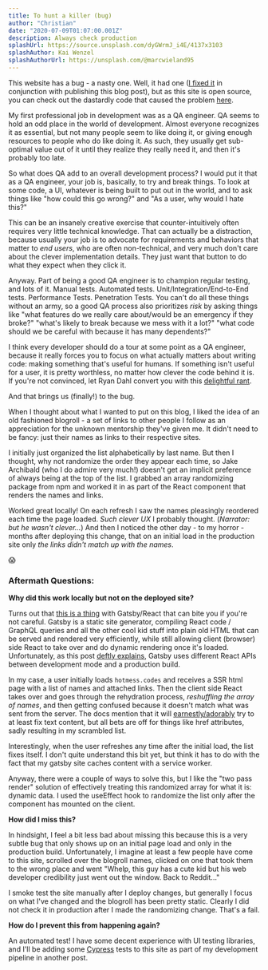 ```yaml
---
title: To hunt a killer (bug)
author: "Christian"
date: "2020-07-09T01:07:00.001Z"
description: Always check production
splashUrl: https://source.unsplash.com/dyGWrmJ_i4E/4137x3103
splashAuthor: Kai Wenzel
splashAuthorUrl: https://unsplash.com/@marcwieland95
---
```


This website has a bug - a nasty one. Well, it had one ([I fixed it](https://github.com/cdanielsen/blog/commit/3f2ebf5c27c1bdf3c50f9ea0e830c9fa71aaac57) in conjunction with publishing this blog post), but as this site is open source, you can check out the dastardly code that caused the problem [here](https://github.com/cdanielsen/blog/blob/2452c1f51ebdb055e91a5ec5c462aeecd3255be4/src/components/navSidebar.js).

My first professional job in development was as a QA engineer. QA seems to hold an odd place in the world of development. Almost everyone recognizes it as essential, but not many people seem to like doing it, or giving enough resources to people who do like doing it. As such, they usually get sub-optimal value out of it until they realize they really need it, and then it's probably too late.

So what does QA add to an overall development process? I would put it that as a QA engineer, your job is, basically, to try and break things. To look at some code, a UI, whatever is being built to put out in the world, and to ask things like "how could this go wrong?" and "As a user, why would I hate this?"

This can be an insanely creative exercise that counter-intuitively often requires very little technical knowledge. That can actually be a distraction, because usually your job is to advocate for requirements and behaviors that matter to _end users_, who are often non-technical, and very much don't care about the clever implementation details. They just want that button to do what they expect when they click it.

Anyway. Part of being a good QA engineer is to champion regular testing, and lots of it. Manual tests. Automated tests. Unit/Integration/End-to-End tests. Performance Tests. Penetration Tests. You can't do all these things without an army, so a good QA process also prioritizes _risk_ by asking things like "what features do we really care about/would be an emergency if they broke?" "what's likely to break because we mess with it a lot?" "what code should we be careful with because it has many dependents?"

I think every developer should do a tour at some point as a QA engineer, because it really forces you to focus on what actually matters about writing code: making something that's useful for humans. If something isn't useful for a user, it is pretty worthless, no matter how clever the code behind it is. If you're not convinced, let Ryan Dahl convert you with this [delightful rant](https://gist.githubusercontent.com/cookrn/4015437/raw/562705ddafa0badc2a054335997fb69e267f7aaa/rant.md).

And that brings us (finally!) to the bug.

When I thought about what I wanted to put on this blog, I liked the idea of an old fashioned blogroll - a set of links to other people I follow as an appreciation for the unknown mentorship they've given me. It didn't need to be fancy: just their names as links to their respective sites.

I initially just organized the list alphabetically by last name. But then I thought, why not randomize the order they appear each time, so Jake Archibald (who I do admire very much!) doesn't get an implicit preference of always being at the top of the list. I grabbed an array randomizing package from npm and worked it in as part of the React component that renders the names and links.

Worked great locally! On each refresh I saw the names pleasingly reordered each time the page loaded. _Such clever UX_ I probably thought. (_Narrator: but he wasn't clever..._) And then I noticed the other day - to my horror - months after deploying this change, that on an initial load in the production site only _the links didn't match up with the names_.

:scream:

### Aftermath Questions:

**Why did this work locally but not on the deployed site?**

Turns out that [this is a thing](https://github.com/gatsbyjs/gatsby/issues/10706) with Gatsby/React that can bite you if you're not careful. Gatsby is a static site generator, compiling React code / GraphQL queries and all the other cool kid stuff into plain old HTML that can be served and rendered very efficiently, while still allowing client (browser) side React to take over and do dynamic rendering once it's loaded. Unfortunately, as this post [deftly explains](https://joshwcomeau.com/react/the-perils-of-rehydration), Gatsby uses different React APIs between development mode and a production build.

In my case, a user initially loads `hotmess.codes` and receives a SSR html page with a list of names and attached links. Then the client side React takes over and goes through the rehydration process, _reshuffling the array of names_, and then getting confused because it doesn't match what was sent from the server. The docs mention that it will [earnestly/adorably](https://reactjs.org/docs/react-dom.html#hydrate) try to at least fix text content, but all bets are off for things like href attributes, sadly resulting in my scrambled list.

Interestingly, when the user refreshes any time after the initial load, the list fixes itself. I don't quite understand this bit yet, but think it has to do with the fact that my gatsby site caches content with a service worker.

Anyway, there were a couple of ways to solve this, but I like the "two pass render" solution of effectively treating this randomized array for what it is: dynamic data. I used the useEffect hook to randomize the list only after the component has mounted on the client.

**How did I miss this?**

In hindsight, I feel a bit less bad about missing this because this is a very subtle bug that only shows up on an initial page load and only in the production build. Unfortunately, I imagine at least a few people have come to this site, scrolled over the blogroll names, clicked on one that took them to the wrong place and went "Whelp, this guy has a cute kid but his web developer credibility just went out the window. Back to Reddit..."

I smoke test the site manually after I deploy changes, but generally I focus on what I've changed and the blogroll has been pretty static. Clearly I did not check it in production after I made the randomizing change. That's a fail.

**How do I prevent this from happening again?**

An automated test! I have some decent experience with UI testing libraries, and I'll be adding some [Cypress](https://www.cypress.io) tests to this site as part of my development pipeline in another post.